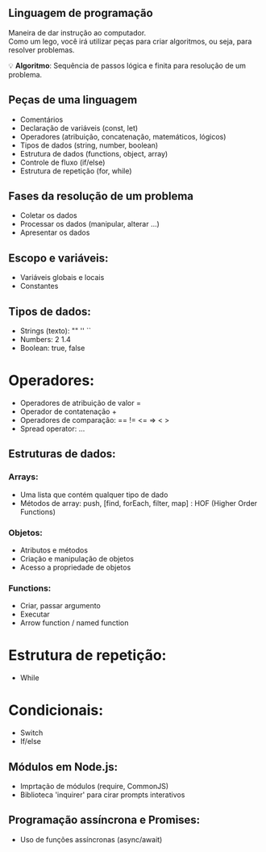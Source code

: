 ## Linguagem de programação

Maneira de dar instrução ao computador.  
Como um lego, você irá utilizar peças para criar algoritmos, ou seja, para resolver problemas.

💡 **Algoritmo**: Sequência de passos lógica e finita para resolução de um problema.

## Peças de uma linguagem

- Comentários
- Declaração de variáveis (const, let)
- Operadores (atribuição, concatenação, matemáticos, lógicos)
- Tipos de dados (string, number, boolean)
- Estrutura de dados (functions, object, array)
- Controle de fluxo (if/else)
- Estrutura de repetição (for, while)

## Fases da resolução de um problema

- Coletar os dados
- Processar os dados (manipular, alterar ...)
- Apresentar os dados

## Escopo e variáveis:

- Variáveis globais e locais
- Constantes

## Tipos de dados:

- Strings (texto): "" '' ``
- Numbers: 2 1.4
- Boolean: true, false

# Operadores:

- Operadores de atribuição de valor =
- Operador de contatenação +
- Operadores de comparação: == != <= => < >
- Spread operator: ...

## Estruturas de dados:

### Arrays:

- Uma lista que contém qualquer tipo de dado
- Métodos de array: push, [find, forEach, filter, map] : HOF (Higher Order Functions)

### Objetos:

- Atributos e métodos
- Criação e manipulação de objetos
- Acesso a propriedade de objetos

### Functions:

- Criar, passar argumento
- Executar
- Arrow function / named function

# Estrutura de repetição:

- While

# Condicionais:

- Switch
- If/else

## Módulos em Node.js:

- Imprtação de módulos (require, CommonJS)
- Biblioteca 'inquirer' para cirar prompts interativos

## Programação assíncrona e Promises:

- Uso de funções assíncronas (async/await)